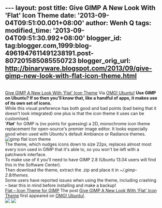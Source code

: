--- layout: post title: Give GIMP A New Look With 'Flat' Icon Theme
date: '2013-09-04T09:51:00.001+08:00' author: Wenh Q tags:
modified\_time: '2013-09-04T09:51:30.992+08:00' blogger\_id:
tag:blogger.com,1999:blog-4961947611491238191.post-807201585085550723
blogger\_orig\_url:
http://binaryware.blogspot.com/2013/09/give-gimp-new-look-with-flat-icon-theme.html
---
[\
Give GIMP A New Look With 'Flat' Icon
Theme](http://feedproxy.google.com/~r/d0od/~3/i-1gS9jEIOU/gimp-icon-flat-theme)
Via [OMG! Ubuntu!](http://www.omgubuntu.co.uk/)
**Use GIMP on Ubuntu? If so then you'll know that, like a handful of
apps, it makes use of its own set of icons.**\
While this visual preference has both good and bad points (bad being
that it doesn't look integrated) one plus is that the icon theme it uses
can be customised.\
'***Flat***' for GIMP is (no points for guessing) a 2D, monochrome icon
theme replacement for open-source's premier image editor. It looks
especially good when used with Ubuntu's default Ambiance or Radiance
themes.\
![gimp flat icon
theme](http://th05.deviantart.net/fs70/PRE/f/2013/151/0/c/gimp_icon_theme__flat_by_android272-d679s6z.png)\
The theme, which nudges icons down to size 22px, replaces almost most
every icon used in GIMP that it's able to, so you won't be left with a
patchwork interface.\
To make use of it you'll need to have GIMP 2.8 (Ubuntu 13.04 users will
find this in the Software Center).\
Then download the theme, extract the .zip and place it in
*\~/.gimp-2.8/themes.*\
Some users have reported issues when using the theme, including crashing
– bear this in mind before installing and make a backup!\
[Flat – Icon Theme for
GIMP](http://android272.deviantart.com/art/GIMP-Icon-Theme-Flat-375010811 "gimp flat icon theme ")
The post [Give GIMP A New Look With 'Flat' Icon
Theme](http://www.omgubuntu.co.uk/2013/09/gimp-icon-flat-theme) first
appeared on [OMG! Ubuntu!](http://www.omgubuntu.co.uk/).\
[![](http://feeds.feedburner.com/~ff/d0od?i=i-1gS9jEIOU:fnN91HcOYKE:wBxX2hOkimM)](http://feeds.feedburner.com/~ff/d0od?a=i-1gS9jEIOU:fnN91HcOYKE:wBxX2hOkimM)
[![](http://feeds.feedburner.com/~ff/d0od?d=I9og5sOYxJI)](http://feeds.feedburner.com/~ff/d0od?a=i-1gS9jEIOU:fnN91HcOYKE:I9og5sOYxJI)
